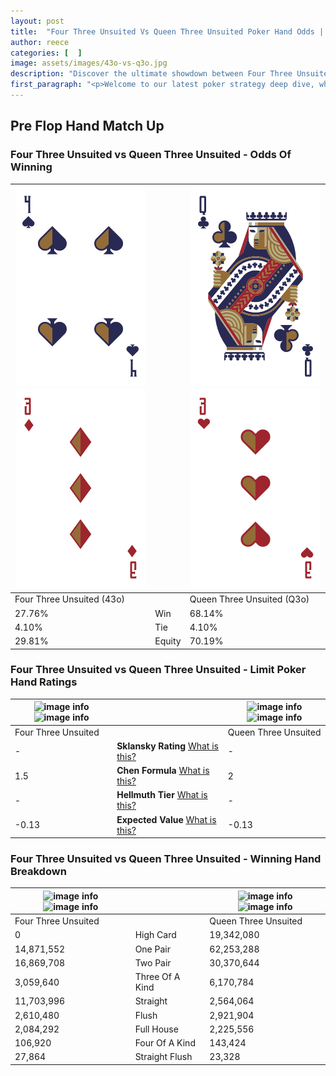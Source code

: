 ```yaml
---
layout: post
title:  "Four Three Unsuited Vs Queen Three Unsuited Poker Hand Odds | Which Is The Better Hand In Poker? A Complete Guide"
author: reece
categories: [  ]
image: assets/images/43o-vs-q3o.jpg
description: "Discover the ultimate showdown between Four Three Unsuited and Queen Three Unsuited in poker! Uncover the odds, strategies, and scenarios where one hand triumphs over the other. Get ready to up your poker game with this thrilling analysis."
first_paragraph: "<p>Welcome to our latest poker strategy deep dive, where we're pitting two distinct hands against each other in a high-stakes showdown: Four Three Unsuited vs Queen Three Unsuited.</p><p>In the dynamic world of poker, every decision counts, and knowing which hand holds the upper hand is key to your success at the table.</p><p>In this article, we'll dissect these two hands, explore the scenarios where one dominates the other, and equip you with the knowledge to make strategic choices that can tip the odds in your favor.</p><p>Get ready to unravel the intriguing dynamics of these poker hands and elevate your game to new heights.</p>"
---
```




[comment]: # (sp0)

## Pre Flop Hand Match Up

<div class="table hand-ratings" markdown="1"> 



### Four Three Unsuited vs Queen Three Unsuited - Odds Of Winning


    
| ![image info](assets/images/hand1/4.png) ![image info](assets/images/hand1/3o.png) |  | ![image info](assets/images/hand2/q.png) ![image info](assets/images/hand2/3o.png) |
| -------- | -------- | -------- |
| Four Three Unsuited (43o) |  | Queen Three Unsuited (Q3o) |
| 27.76% | Win | 68.14% |
| 4.10% | Tie | 4.10% |
| 29.81% | Equity | 70.19% |




[comment]: # (sp1)



### Four Three Unsuited vs Queen Three Unsuited - Limit Poker Hand Ratings


    
| ![image info](https://www.riverpairs.com/assets/images/hand1/4.png) ![image info](https://www.riverpairs.com/assets/images/hand1/3o.png) |  | ![image info](https://www.riverpairs.com/assets/images/hand2/q.png) ![image info](https://www.riverpairs.com/assets/images/hand2/3o.png) |
| -------- | -------- | -------- |
| Four Three Unsuited |  | Queen Three Unsuited |
| - | **Sklansky Rating** [What is this?](/sklansky-rating-explained) | - |
| 1.5 | **Chen Formula** [What is this?](/chen-formula-explained) | 2 |
| - | **Hellmuth Tier** [What is this?](/Hellmuth-tier-explained) | - |
| -0.13 | **Expected Value** [What is this?](/expected-value-explained) | -0.13 |




[comment]: # (sp2)



### Four Three Unsuited vs Queen Three Unsuited - Winning Hand Breakdown


    
| ![image info](https://www.riverpairs.com/assets/images/hand1/4.png) ![image info](https://www.riverpairs.com/assets/images/hand1/3o.png) |  | ![image info](https://www.riverpairs.com/assets/images/hand2/q.png) ![image info](https://www.riverpairs.com/assets/images/hand2/3o.png) |
| -------- | -------- | -------- |
| Four Three Unsuited |  | Queen Three Unsuited |
| 0 | High Card | 19,342,080 |
| 14,871,552 | One Pair | 62,253,288 |
| 16,869,708 | Two Pair | 30,370,644 |
| 3,059,640 | Three Of A Kind | 6,170,784 |
| 11,703,996 | Straight | 2,564,064 |
| 2,610,480 | Flush | 2,921,904 |
| 2,084,292 | Full House | 2,225,556 |
| 106,920 | Four Of A Kind | 143,424 |
| 27,864 | Straight Flush | 23,328 |




[comment]: # (sp3)



</div>

[comment]: # (sp4)



[comment]: # (sp5)

